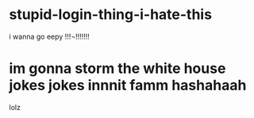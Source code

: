 # stupid-login-thing-i-hate-this
i wanna go eepy !!!¬!!!!!!!

# im gonna storm the white house jokes jokes innnit famm hashahaah
lolz 
